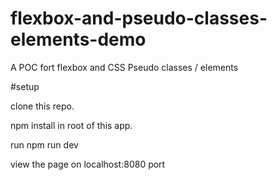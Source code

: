 # flexbox-and-pseudo-classes-elements-demo
A POC fort flexbox and CSS Pseudo classes / elements

#setup

clone this repo.

npm install in root of this app.

run npm run dev

view the page on localhost:8080 port


